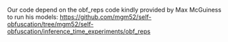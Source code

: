 Our code depend on the obf_reps code kindly provided by Max McGuiness to run his models: https://github.com/mgm52/self-obfuscation/tree/mgm52/self-obfuscation/inference_time_experiments/obf_reps